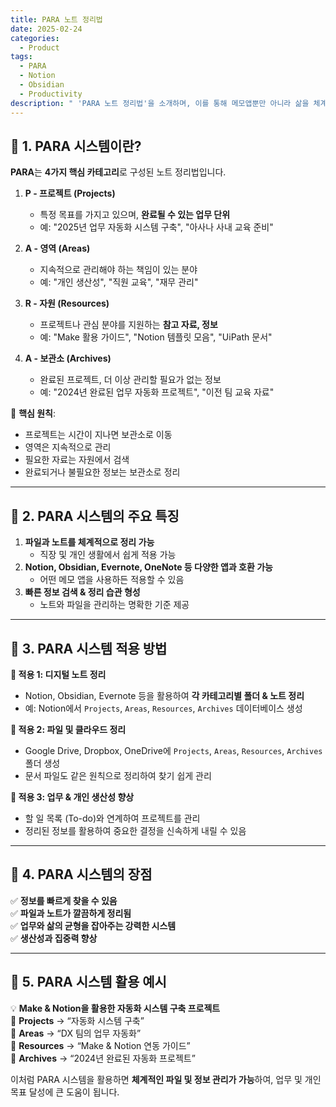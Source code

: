 ```yaml
---
title: PARA 노트 정리법
date: 2025-02-24
categories:
  - Product
tags:
  - PARA
  - Notion
  - Obsidian
  - Productivity
description: " 'PARA 노트 정리법'을 소개하며, 이를 통해 메모앱뿐만 아니라 삶을 체계적으로 정리하는 방법을 설명"
---
```

## 🔹 **1. PARA 시스템이란?**

**PARA**는 **4가지 핵심 카테고리**로 구성된 노트 정리법입니다.

1. **P - 프로젝트 (Projects)**
    
    - 특정 목표를 가지고 있으며, **완료될 수 있는 업무 단위**
    - 예: "2025년 업무 자동화 시스템 구축", "아사나 사내 교육 준비"
2. **A - 영역 (Areas)**
    
    - 지속적으로 관리해야 하는 책임이 있는 분야
    - 예: "개인 생산성", "직원 교육", "재무 관리"
3. **R - 자원 (Resources)**
    
    - 프로젝트나 관심 분야를 지원하는 **참고 자료, 정보**
    - 예: "Make 활용 가이드", "Notion 템플릿 모음", "UiPath 문서"
4. **A - 보관소 (Archives)**
    
    - 완료된 프로젝트, 더 이상 관리할 필요가 없는 정보
    - 예: "2024년 완료된 업무 자동화 프로젝트", "이전 팀 교육 자료"

📌 **핵심 원칙**:

- 프로젝트는 시간이 지나면 보관소로 이동
- 영역은 지속적으로 관리
- 필요한 자료는 자원에서 검색
- 완료되거나 불필요한 정보는 보관소로 정리

---

## 🔹 **2. PARA 시스템의 주요 특징**

1. **파일과 노트를 체계적으로 정리 가능**
    - 직장 및 개인 생활에서 쉽게 적용 가능
2. **Notion, Obsidian, Evernote, OneNote 등 다양한 앱과 호환 가능**
    - 어떤 메모 앱을 사용하든 적용할 수 있음
3. **빠른 정보 검색 & 정리 습관 형성**
    - 노트와 파일을 관리하는 명확한 기준 제공

---

## 🔹 **3. PARA 시스템 적용 방법**

**📍 적용 1: 디지털 노트 정리**

- Notion, Obsidian, Evernote 등을 활용하여 **각 카테고리별 폴더 & 노트 정리**
- 예: Notion에서 `Projects`, `Areas`, `Resources`, `Archives` 데이터베이스 생성

**📍 적용 2: 파일 및 클라우드 정리**

- Google Drive, Dropbox, OneDrive에 `Projects`, `Areas`, `Resources`, `Archives` 폴더 생성
- 문서 파일도 같은 원칙으로 정리하여 찾기 쉽게 관리

**📍 적용 3: 업무 & 개인 생산성 향상**

- 할 일 목록 (To-do)와 연계하여 프로젝트를 관리
- 정리된 정보를 활용하여 중요한 결정을 신속하게 내릴 수 있음

---

## 🔹 **4. PARA 시스템의 장점**

✅ **정보를 빠르게 찾을 수 있음**  
✅ **파일과 노트가 깔끔하게 정리됨**  
✅ **업무와 삶의 균형을 잡아주는 강력한 시스템**  
✅ **생산성과 집중력 향상**

---

## 🔹 **5. PARA 시스템 활용 예시**

💡 **Make & Notion을 활용한 자동화 시스템 구축 프로젝트**  
📁 **Projects** → “자동화 시스템 구축”  
📁 **Areas** → “DX 팀의 업무 자동화”  
📁 **Resources** → “Make & Notion 연동 가이드”  
📁 **Archives** → “2024년 완료된 자동화 프로젝트”

이처럼 PARA 시스템을 활용하면 **체계적인 파일 및 정보 관리가 가능**하여, 업무 및 개인 목표 달성에 큰 도움이 됩니다.

